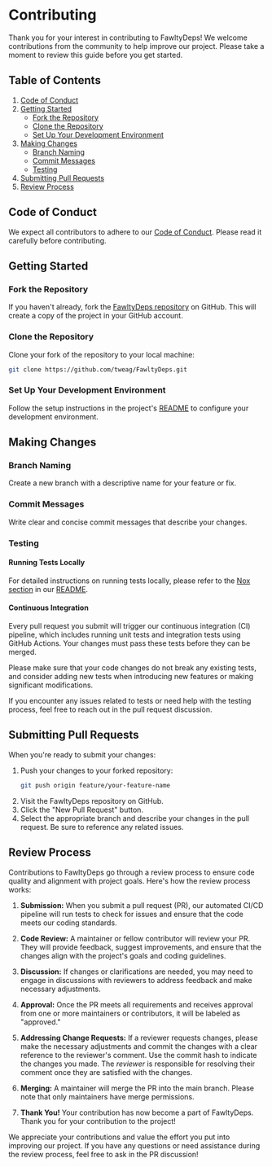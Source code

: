 # Contributing

Thank you for your interest in contributing to FawltyDeps!
We welcome contributions from the community to help improve our project.
Please take a moment to review this guide before you get started.

## Table of Contents

1. [Code of Conduct](#code-of-conduct)
2. [Getting Started](#getting-started)
   - [Fork the Repository](#fork-the-repository)
   - [Clone the Repository](#clone-the-repository)
   - [Set Up Your Development Environment](#set-up-your-development-environment)
3. [Making Changes](#making-changes)
   - [Branch Naming](#branch-naming)
   - [Commit Messages](#commit-messages)
   - [Testing](#testing)
4. [Submitting Pull Requests](#submitting-pull-requests)
5. [Review Process](#review-process)

## Code of Conduct

We expect all contributors to adhere to our [Code of Conduct](./CODE_OF_CONDUCT.md).
Please read it carefully before contributing.

## Getting Started

### Fork the Repository

If you haven't already, fork the [FawltyDeps repository](https://github.com/tweag/fawltydeps) on GitHub.
This will create a copy of the project in your GitHub account.

### Clone the Repository

Clone your fork of the repository to your local machine:

```sh
git clone https://github.com/tweag/FawltyDeps.git
```

### Set Up Your Development Environment

Follow the setup instructions in the project's [README](./README.md) to
configure your development environment.

## Making Changes

### Branch Naming

Create a new branch with a descriptive name for your feature or fix.

### Commit Messages

Write clear and concise commit messages that describe your changes.

### Testing

#### Running Tests Locally

For detailed instructions on running tests locally,
please refer to the [Nox section](#nox) in our [README](./README.md).

#### Continuous Integration

Every pull request you submit will trigger our continuous integration (CI) pipeline,
which includes running unit tests and integration tests using GitHub Actions.
Your changes must pass these tests before they can be merged.

Please make sure that your code changes do not break any existing tests,
and consider adding new tests when introducing new features or making significant modifications.

If you encounter any issues related to tests or need help with the testing process,
feel free to reach out in the pull request discussion.

## Submitting Pull Requests

When you're ready to submit your changes:

1. Push your changes to your forked repository:
   ```sh
   git push origin feature/your-feature-name
   ```
2. Visit the FawltyDeps repository on GitHub.
3. Click the "New Pull Request" button.
4. Select the appropriate branch and describe your changes in the pull request.
Be sure to reference any related issues.

## Review Process

Contributions to FawltyDeps go through a review process to ensure code quality
and alignment with project goals. Here's how the review process works:

1. **Submission:** When you submit a pull request (PR), our automated CI/CD
pipeline will run tests to check for issues and ensure that the code meets our coding standards.

2. **Code Review:** A maintainer or fellow contributor will review your PR.
They will provide feedback, suggest improvements, and ensure that the changes
align with the project's goals and coding guidelines.

3. **Discussion:** If changes or clarifications are needed, you may need to
engage in discussions with reviewers to address feedback and make necessary adjustments.

4. **Approval:** Once the PR meets all requirements and receives approval
from one or more maintainers or contributors, it will be labeled as "approved."

5. **Addressing Change Requests:** If a reviewer requests changes, please make
the necessary adjustments and commit the changes with a clear reference to the
reviewer's comment. Use the commit hash to indicate the changes you made. The
*reviewer* is responsible for resolving their comment once they are satisfied with
the changes.

6. **Merging:** A maintainer will merge the PR into the main branch. Please note
that only maintainers have merge permissions.

7. **Thank You!** Your contribution has now become a part of FawltyDeps. Thank you
for your contribution to the project!

We appreciate your contributions and value the effort you put into improving our project.
If you have any questions or need assistance during the review process, feel free
to ask in the PR discussion!
